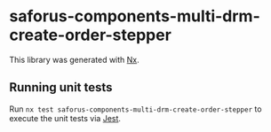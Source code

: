 # saforus-components-multi-drm-create-order-stepper

This library was generated with [Nx](https://nx.dev).

## Running unit tests

Run `nx test saforus-components-multi-drm-create-order-stepper` to execute the unit tests via [Jest](https://jestjs.io).

